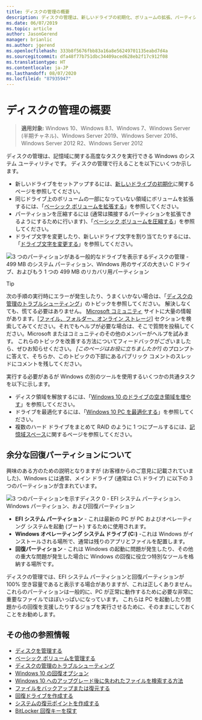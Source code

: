 ```yaml
---
title: ディスクの管理の概要
description: ディスクの管理は、新しいドライブの初期化、ボリュームの拡張、パーティションの圧縮、およびドライブ文字の変更などの記憶域に関する高度なタスクを実行できる Windows のシステム ユーティリティです。
ms.date: 06/07/2019
ms.topic: article
author: JasonGerend
manager: brianlic
ms.author: jgerend
ms.openlocfilehash: 333b8f5676fbb83a16a8e56249701135eabd7d4a
ms.sourcegitcommit: dfa48f77b751dbc34409aced628eb2f17c912f08
ms.translationtype: HT
ms.contentlocale: ja-JP
ms.lasthandoff: 08/07/2020
ms.locfileid: "87935947"
---
```

# <a name="overview-of-disk-management"></a>ディスクの管理の概要

> **適用対象:** Windows 10、Windows 8.1、Windows 7、Windows Server (半期チャネル)、Windows Server 2019、Windows Server 2016、Windows Server 2012 R2、Windows Server 2012

ディスクの管理は、記憶域に関する高度なタスクを実行できる Windows のシステム ユーティリティです。 ディスクの管理で行えることを以下にいくつか示します。

- 新しいドライブをセットアップするには、[新しいドライブの初期化](initialize-new-disks.md)に関するページを参照してください。
- 同じドライブ上のボリュームの一部になっていない領域にボリュームを拡張するには、「[ベーシック ボリュームを拡張する](extend-a-basic-volume.md)」を参照してください。
- パーティションを圧縮するには (通常は隣接するパーティションを拡張できるようにするために行います)、「[ベーシック ボリュームを圧縮する](shrink-a-basic-volume.md)」を参照してください。
- ドライブ文字を変更したり、新しいドライブ文字を割り当てたりするには、「[ドライブ文字を変更する](change-a-drive-letter.md)」を参照してください。

![3 つのパーティションがある一般的なドライブを表示するディスクの管理 - 499 MB のシステム パーティション、Windows 用のサイズの大きい C ドライブ、およびもう 1 つの 499 MB のリカバリ用パーティション](media/disk-management.png)

> [!TIP]
>  次の手順の実行時にエラーが発生したり、うまくいかない場合は、「[ディスクの管理のトラブルシューティング](troubleshooting-disk-management.md)」のトピックを参照してください。 解決しなくても、慌てる必要はありません。 [Microsoft コミュニティ](https://answers.microsoft.com/en-us/windows) サイトに大量の情報があります。[[ファイル、フォルダー、オンライン ストレージ]](https://answers.microsoft.com/en-us/windows/forum/windows_10-files?sort=lastreplydate&dir=desc&tab=All&status=all&mod=&modAge=&advFil=&postedAfter=&postedBefore=&threadType=all&isFilterExpanded=true&tm=1514405359639) セクションを検索してみてください。それでもヘルプが必要な場合は、そこで質問を投稿してください。Microsoft またはコミュニティのその他のメンバーがヘルプを試みます。 これらのトピックを改善する方法についてフィードバックがございましたら、ぜひお知らせください。 *[このページはお役に立ちましたか?]* のプロンプトに答えて、そちらか、このトピックの下部にあるパブリック コメントのスレッドにコメントを残してください。

実行する必要があるが Windows の別のツールを使用するいくつかの共通タスクを以下に示します。

- ディスク領域を解放するには、「[Windows 10 のドライブの空き領域を増やす](https://support.microsoft.com/help/12425/windows-10-free-up-drive-space)」を参照してください。
- ドライブを最適化するには、「[Windows 10 PC を最適化する](https://support.microsoft.com/help/4026701/windows-defragment-your-windows-10-pc)」を参照してください。
- 複数のハード ドライブをまとめて RAID のように 1 つにプールするには、[記憶域スペース](https://support.microsoft.com/help/12438/windows-10-storage-spaces)に関するページを参照してください。

## <a name="about-those-extra-recovery-partitions"></a>余分な回復パーティションについて

興味のある方のための説明となりますが (お客様からのご意見に記載されていました)、Windows には通常、メイン ドライブ (通常は C:\ ドライブ) に以下の 3 つのパーティションが含まれています。

![3 つのパーティションを示すディスク 0 - EFI システム パーティション、Windows パーティション、および回復パーティション](media/windows-partitions.png)

- **EFI システム パーティション** - これは最新の PC が PC およびオペレーティング システムを起動 (ブート) するために使用されます。
- **Windows オペレーティング システム ドライブ (C:)** -これは Windows がインストールされる場所で、通常は残りのアプリとファイルを配置します。
- **回復パーティション** - これは Windows の起動に問題が発生したり、その他の重大な問題が発生した場合に Windows の回復に役立つ特別なツールを格納する場所です。

ディスクの管理では、EFI システム パーティションと回復パーティションが 100% 空き容量であると表示する場合がありますが、これは正しくありません。 これらのパーティションは一般的に、PC が正常に動作するために必要な非常に重要なファイルでほぼいっぱいになっています。 これらは PC を起動したり問題からの回復を支援したりするジョブを実行させるために、そのままにしておくことをお勧めします。

## <a name="additional-references"></a>その他の参照情報

- [ディスクを管理する](manage-disks.md)
- [ベーシック ボリュームを管理する](manage-basic-volumes.md)
- [ディスクの管理のトラブルシューティング](troubleshooting-disk-management.md)
- [Windows 10 の回復オプション](https://support.microsoft.com/help/12415/windows-10-recovery-options)
- [Windows 10 へのアップグレード後に失われたファイルを検索する方法](https://support.microsoft.com/help/12386/windows-10-find-lost-files-after-update)
- [ファイルをバックアップまたは復元する](https://support.microsoft.com/help/17143/windows-10-back-up-your-files)
- [回復ドライブを作成する](https://support.microsoft.com/help/4026852/windows-create-a-recovery-drive)
- [システムの復元ポイントを作成する](https://support.microsoft.com/help/4027538/windows-create-a-system-restore-point)
- [BitLocker 回復キーを探す](https://support.microsoft.com/help/4026181/windows-find-my-bitlocker-recovery-key)
